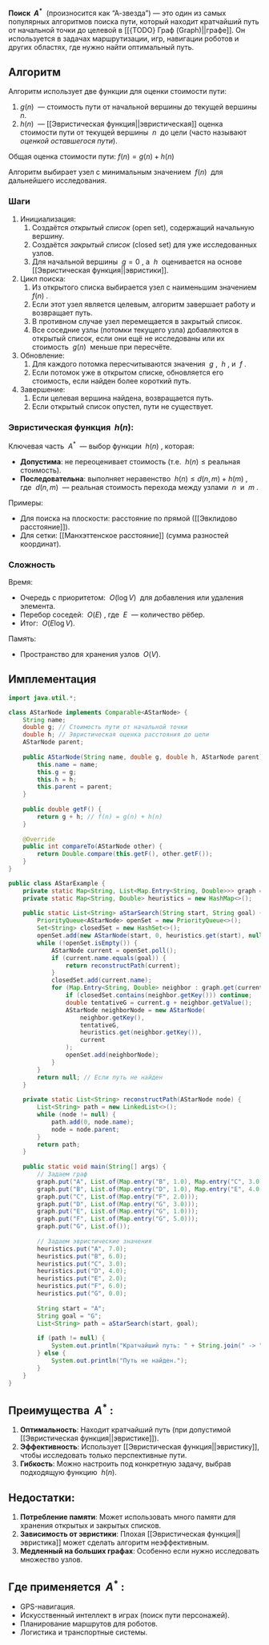 **Поиск  $A^*$**  (произносится как “А-звезда”) — это один из самых популярных алгоритмов поиска пути, который находит кратчайший путь от начальной точки до целевой в [[{TODO} Граф (Graph)||графе]]. Он используется в задачах маршрутизации, игр, навигации роботов и других областях, где нужно найти оптимальный путь.


## Алгоритм

Алгоритм использует две функции для оценки стоимости пути:
1. $g(n)$  — стоимость пути от начальной вершины до текущей вершины  $n$.
2. $h(n)$  — [[Эвристическая функция||эвристическая]] оценка стоимости пути от текущей вершины  $n$  до цели (часто называют _оценкой оставшегося пути_).

Общая оценка стоимости пути: $f(n) = g(n) + h(n)$

Алгоритм выбирает узел с минимальным значением  $f(n)$  для дальнейшего исследования.


### **Шаги**

1. Инициализация:
	1. Создаётся _открытый список_ (open set), содержащий начальную вершину.
	2. Создаётся _закрытый список_ (closed set) для уже исследованных узлов.
	3. Для начальной вершины  $g = 0$ , а  $h$  оценивается на основе [[Эвристическая функция||эвристики]].
2. Цикл поиска:
	1. Из открытого списка выбирается узел с наименьшим значением  $f(n)$ .
	2. Если этот узел является целевым, алгоритм завершает работу и возвращает путь.
	3. В противном случае узел перемещается в закрытый список.
	4. Все соседние узлы (потомки текущего узла) добавляются в открытый список, если они ещё не исследованы или их стоимость  $g(n)$  меньше при пересчёте.
3. Обновление:
	1. Для каждого потомка пересчитываются значения  $g$ ,  $h$ , и  $f$ .
	2. Если потомок уже в открытом списке, обновляется его стоимость, если найден более короткий путь.
4. Завершение:
	1. Если целевая вершина найдена, возвращается путь.
	2. Если открытый список опустел, пути не существует.


### Эвристическая функция  $h(n)$:

Ключевая часть  $A^*$  — выбор функции  $h(n)$ , которая:
- **Допустима**: не переоценивает стоимость (т.е.  $h(n) \leq \text{реальная стоимость}$).
- **Последовательна**: выполняет неравенство  $h(n) \leq d(n, m) + h(m)$ , где  $d(n, m)$  — реальная стоимость перехода между узлами  $n$  и  $m$ .

Примеры:
- Для поиска на плоскости: расстояние по прямой ([[Эвклидово расстояние]]).
- Для сетки: [[Манхэттенское расстояние]] (сумма разностей координат).


### Сложность

Время:
- Очередь с приоритетом:  $O(\log V)$  для добавления или удаления элемента.
- Перебор соседей:  $O(E)$ , где  $E$  — количество рёбер.
- Итог:  $O(E \log V)$.

Память:
- Пространство для хранения узлов  $O(V)$.


## Имплементация

``` java
import java.util.*;

class AStarNode implements Comparable<AStarNode> {
    String name;
    double g; // Стоимость пути от начальной точки
    double h; // Эвристическая оценка расстояния до цели
    AStarNode parent;
	
    public AStarNode(String name, double g, double h, AStarNode parent) {
        this.name = name;
        this.g = g;
        this.h = h;
        this.parent = parent;
    }
	
    public double getF() {
        return g + h; // f(n) = g(n) + h(n)
    }
	
    @Override
    public int compareTo(AStarNode other) {
        return Double.compare(this.getF(), other.getF());
    }
}

public class AStarExample {
    private static Map<String, List<Map.Entry<String, Double>>> graph = new HashMap<>();
    private static Map<String, Double> heuristics = new HashMap<>();
	
    public static List<String> aStarSearch(String start, String goal) {
        PriorityQueue<AStarNode> openSet = new PriorityQueue<>();
        Set<String> closedSet = new HashSet<>();
        openSet.add(new AStarNode(start, 0, heuristics.get(start), null));
        while (!openSet.isEmpty()) {
            AStarNode current = openSet.poll();
            if (current.name.equals(goal)) {
                return reconstructPath(current);
            }
            closedSet.add(current.name);
            for (Map.Entry<String, Double> neighbor : graph.get(current.name)) {
                if (closedSet.contains(neighbor.getKey())) continue;
                double tentativeG = current.g + neighbor.getValue();
                AStarNode neighborNode = new AStarNode(
                    neighbor.getKey(),
                    tentativeG,
                    heuristics.get(neighbor.getKey()),
                    current
                );
                openSet.add(neighborNode);
            }
        }
        return null; // Если путь не найден
    }
	
    private static List<String> reconstructPath(AStarNode node) {
        List<String> path = new LinkedList<>();
        while (node != null) {
            path.add(0, node.name);
            node = node.parent;
        }
        return path;
    }
	
    public static void main(String[] args) {
        // Задаем граф
        graph.put("A", List.of(Map.entry("B", 1.0), Map.entry("C", 3.0)));
        graph.put("B", List.of(Map.entry("D", 1.0), Map.entry("E", 4.0)));
        graph.put("C", List.of(Map.entry("F", 2.0)));
        graph.put("D", List.of(Map.entry("G", 3.0)));
        graph.put("E", List.of(Map.entry("G", 1.0)));
        graph.put("F", List.of(Map.entry("G", 5.0)));
        graph.put("G", List.of());
		
        // Задаем эвристические значения
        heuristics.put("A", 7.0);
        heuristics.put("B", 6.0);
        heuristics.put("C", 3.0);
        heuristics.put("D", 4.0);
        heuristics.put("E", 2.0);
        heuristics.put("F", 6.0);
        heuristics.put("G", 0.0);
		
        String start = "A";
        String goal = "G";
        List<String> path = aStarSearch(start, goal);
		
        if (path != null) {
            System.out.println("Кратчайший путь: " + String.join(" -> ", path));
        } else {
            System.out.println("Путь не найден.");
        }
    }
}
```


## Преимущества  $A^*$ :


1. **Оптимальность**: Находит кратчайший путь (при допустимой [[Эвристическая функция||эвристике]]).
2. **Эффективность**: Использует [[Эвристическая функция||эвристику]], чтобы исследовать только перспективные пути.
3. **Гибкость**: Можно настроить под конкретную задачу, выбрав подходящую функцию  $h(n)$.

## Недостатки:

1. **Потребление памяти**: Может использовать много памяти для хранения открытых и закрытых списков.
2. **Зависимость от эвристики**: Плохая [[Эвристическая функция||эвристика]] может сделать алгоритм неэффективным.
3. **Медленный на больших графах**: Особенно если нужно исследовать множество узлов.


## Где применяется  $A^*$ :

- GPS-навигация.
- Искусственный интеллект в играх (поиск пути персонажей).
- Планирование маршрутов для роботов.
- Логистика и транспортные системы.
